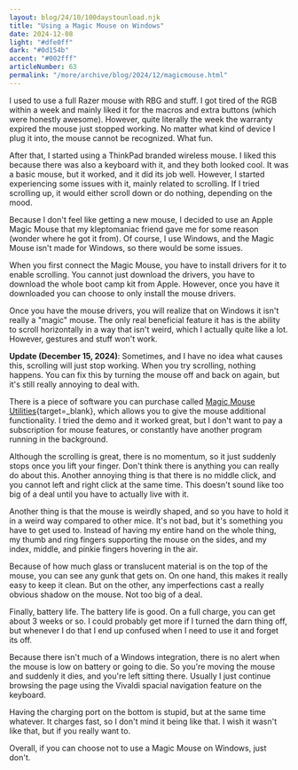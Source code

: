 ```yaml
---
layout: blog/24/10/100daystounload.njk
title: "Using a Magic Mouse on Windows"
date: 2024-12-08
light: "#dfe0ff"
dark: "#0d154b"
accent: "#002fff"
articleNumber: 63
permalink: "/more/archive/blog/2024/12/magicmouse.html"
---
```

I used to use a full Razer mouse with RBG and stuff. I got tired of the RGB within a week and mainly liked it for the macros and extra buttons (which were honestly awesome).  However, quite literally the week the warranty expired the mouse just stopped working. No matter what kind of device I plug it into, the mouse cannot be recognized. What fun.

After that, I started using a ThinkPad branded wireless mouse. I liked this because there was also a keyboard with it, and they both looked cool. It was a basic mouse, but it worked, and it did its job well. However, I started experiencing some issues with it, mainly related to scrolling. If I tried scrolling up, it would either scroll down or do nothing, depending on the mood.

Because I don't feel like getting a new mouse, I decided to use an Apple Magic Mouse that my kleptomaniac friend gave me for some reason (wonder where he got it from). Of course, I use Windows, and the Magic Mouse isn't made for Windows, so there would be some issues.

When you first connect the Magic Mouse, you have to install drivers for it to enable scrolling. You cannot just download the drivers, you have to download the whole boot camp kit from Apple. However, once you have it downloaded you can choose to only install the mouse drivers.

Once you have the mouse drivers, you will realize that on Windows it isn't really a "magic" mouse. The only real beneficial feature it has is the ability to scroll horizontally in a way that isn't weird, which I actually quite like a lot. However, gestures and stuff won't work.

**Update (December 15, 2024)**: Sometimes, and I have no idea what causes this, scrolling will just stop working. When you try scrolling, nothing happens. You can fix this by turning the mouse off and back on again, but it's still really annoying to deal with.

There is a piece of software you can purchase called [Magic Mouse Utilities](https://magicutilities.net){target=_blank}, which allows you to give the mouse additional functionality. I tried the demo and it worked great, but I don't want to pay a subscription for mouse features, or constantly have another program running in the background.

Although the scrolling is great, there is no momentum, so it just suddenly stops once you lift your finger. Don't think there is anything you can really do about this. Another annoying thing is that there is no middle click, and you cannot left and right click at the same time. This doesn't sound like too big of a deal until you have to actually live with it.

Another thing is that the mouse is weirdly shaped, and so you have to hold it in a weird way compared to other mice. It's not bad, but it's something you have to get used to. Instead of having my entire hand on the whole thing, my thumb and ring fingers supporting the mouse on the sides, and my index, middle, and pinkie fingers hovering in the air.

Because of how much glass or translucent material is on the top of the mouse, you can see any gunk that gets on. On one hand, this makes it really easy to keep it clean. But on the other, any imperfections cast a really obvious shadow on the mouse. Not too big of a deal.

Finally, battery life. The battery life is good. On a full charge, you can get about 3 weeks or so. I could probably get more if I turned the darn thing off, but whenever I do that I end up confused when I need to use it and forget its off.

Because there isn't much of a Windows integration, there is no alert when the mouse is low on battery or going to die. So you're moving the mouse and suddenly it dies, and you're left sitting there. Usually I just continue browsing the page using the Vivaldi spacial navigation feature on the keyboard.

Having the charging port on the bottom is stupid, but at the same time whatever. It charges fast, so I don't mind it being like that. I wish it wasn't like that, but if you really want to.

Overall, if you can choose not to use a Magic Mouse on Windows, just don't.